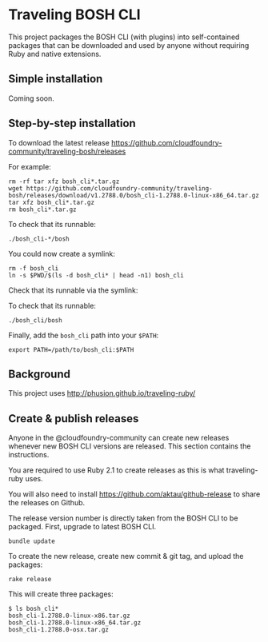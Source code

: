 Traveling BOSH CLI
==================

This project packages the BOSH CLI (with plugins) into self-contained packages that can be downloaded and used by anyone without requiring Ruby and native extensions.

Simple installation
-------------------

Coming soon.

Step-by-step installation
-------------------------

To download the latest release https://github.com/cloudfoundry-community/traveling-bosh/releases

For example:

```
rm -rf tar xfz bosh_cli*.tar.gz
wget https://github.com/cloudfoundry-community/traveling-bosh/releases/download/v1.2788.0/bosh_cli-1.2788.0-linux-x86_64.tar.gz
tar xfz bosh_cli*.tar.gz
rm bosh_cli*.tar.gz
```

To check that its runnable:

```
./bosh_cli-*/bosh
```

You could now create a symlink:

```
rm -f bosh_cli
ln -s $PWD/$(ls -d bosh_cli* | head -n1) bosh_cli
```

Check that its runnable via the symlink:

To check that its runnable:

```
./bosh_cli/bosh
```

Finally, add the `bosh_cli` path into your `$PATH`:

```
export PATH=/path/to/bosh_cli:$PATH
```

Background
----------

This project uses http://phusion.github.io/traveling-ruby/

Create & publish releases
-------------------------

Anyone in the @cloudfoundry-community can create new releases whenever new BOSH CLI versions are released. This section contains the instructions.

You are required to use Ruby 2.1 to create releases as this is what traveling-ruby uses.

You will also need to install https://github.com/aktau/github-release to share the releases on Github.

The release version number is directly taken from the BOSH CLI to be packaged. First, upgrade to latest BOSH CLI.

```
bundle update
```

To create the new release, create new commit & git tag, and upload the packages:

```
rake release
```

This will create three packages:

```
$ ls bosh_cli*
bosh_cli-1.2788.0-linux-x86.tar.gz
bosh_cli-1.2788.0-linux-x86_64.tar.gz
bosh_cli-1.2788.0-osx.tar.gz
```

